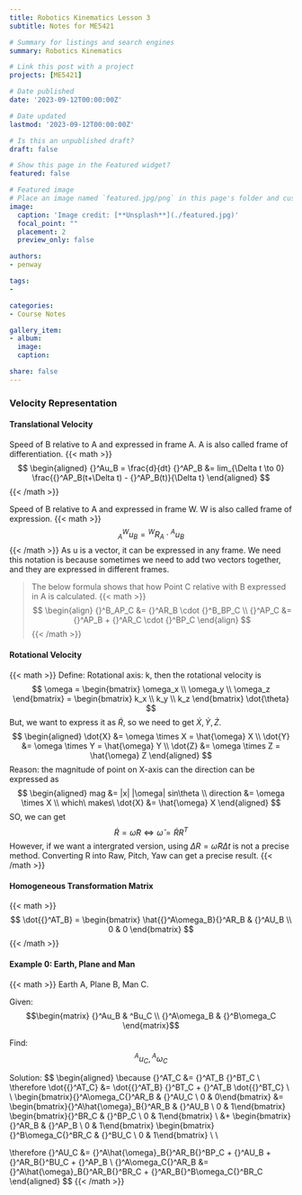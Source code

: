 ```yaml
---
title: Robotics Kinematics Lesson 3
subtitle: Notes for ME5421

# Summary for listings and search engines
summary: Robotics Kinematics

# Link this post with a project
projects: [ME5421]

# Date published
date: '2023-09-12T00:00:00Z'

# Date updated
lastmod: '2023-09-12T00:00:00Z'

# Is this an unpublished draft?
draft: false

# Show this page in the Featured widget?
featured: false

# Featured image
# Place an image named `featured.jpg/png` in this page's folder and customize its options here.
image:
  caption: 'Image credit: [**Unsplash**](./featured.jpg)'
  focal_point: ""
  placement: 2
  preview_only: false

authors:
- penway

tags:
- 

categories:
- Course Notes

gallery_item:
- album: 
  image:
  caption:

share: false
---
```


### Velocity Representation

#### Translational Velocity

Speed of B relative to A and expressed in frame A. A is also called frame of differentiation.
{{< math >}}
$$
\begin{aligned}
{}^Au_B = \frac{d}{dt} {}^AP_B &= lim_{\Delta t \to 0} \frac{{}^AP_B(t+\Delta t) - {}^AP_B(t)}{\Delta t}
\end{aligned}
$$
{{< /math >}}

Speed of B relative to A and expressed in frame W. W is also called frame of expression.
{{< math >}}
$$
{}^W_Au_B = {}^WR_A \cdot {}^Au_B
$$
{{< /math >}}
As u is a vector, it can be expressed in any frame. We need this notation is because sometimes we need to add two vectors together, and they are expressed in different frames.

> The below formula shows that how Point C relative with B expressed in A is calculated.
{{< math >}}
$$
\begin{align}
{}^B_AP_C &= {}^AR_B \cdot {}^B_BP_C \\
{}^AP_C &= {}^AP_B + {}^AR_C \cdot {}^BP_C
\end{align}
$$
{{< /math >}}

#### Rotational Velocity
{{< math >}}
Define: Rotational axis: k, then the rotational velocity is
$$
\omega = \begin{bmatrix} \omega_x \\ \omega_y \\ \omega_z \end{bmatrix}
= \begin{bmatrix} k_x \\ k_y \\ k_z \end{bmatrix} \dot{\theta}
$$
But, we want to express it as $\dot{R}$, so we need to get $\dot{X}, \dot{Y}, \dot{Z}$.
$$
\begin{aligned}
\dot{X} &= \omega \times X = \hat{\omega} X \\
\dot{Y} &= \omega \times Y = \hat{\omega} Y \\
\dot{Z} &= \omega \times Z = \hat{\omega} Z
\end{aligned}
$$
Reason: the magnitude of point on X-axis can the direction can be expressed as
$$
\begin{aligned}
mag &= |x| |\omega| sin\theta \\
direction &= \omega \times X \\
which\ makes\ \dot{X} &= \hat{\omega} X
\end{aligned}
$$
SO, we can get
$$
\dot{R} = \hat{\omega} R \Leftrightarrow \hat{\omega} = \dot{R} R^T
$$
However, if we want a intergrated version, using $\Delta R = \hat{\omega} R \Delta t$ is not a precise method. Converting R into Raw, Pitch, Yaw can get a precise result.
{{< /math >}}

#### Homogeneous Transformation Matrix
{{< math >}}
$$
\dot{{}^AT_B} = \begin{bmatrix} 
\hat{{}^A\omega_B}{}^AR_B & {}^AU_B \\ 
0 & 0 
\end{bmatrix}
$$
{{< /math >}}

#### Example 0: Earth, Plane and Man
{{< math >}}
Earth A, Plane B, Man C.

Given: $$\begin{matrix} {}^Au_B & ^Bu_C \\ {}^A\omega_B & {}^B\omega_C \end{matrix}$$

Find: $${}^Au_C, {}^A\omega_C$$

Solution:
$$
\begin{aligned}
\because {}^AT_C &= {}^AT_B {}^BT_C \\
\therefore \dot{{}^AT_C} &= \dot{{}^AT_B} {}^BT_C + {}^AT_B \dot{{}^BT_C} \\ \\
\begin{bmatrix}{}^A\omega_C{}^AR_B & {}^AU_C \\ 0 & 0\end{bmatrix}
&= \begin{bmatrix}{}^A\hat{\omega}_B{}^AR_B & {}^AU_B \\ 0 & 1\end{bmatrix}
\begin{bmatrix}{}^BR_C & {}^BP_C \\ 0 & 1\end{bmatrix} \\
&+ \begin{bmatrix}{}^AR_B & {}^AP_B \\ 0 & 1\end{bmatrix}
\begin{bmatrix}{}^B\omega_C{}^BR_C & {}^BU_C \\ 0 & 1\end{bmatrix} \\ \\

\therefore 
{}^AU_C &= {}^A\hat{\omega}_B{}^AR_B{}^BP_C + {}^AU_B + {}^AR_B{}^BU_C + {}^AP_B \\
{}^A\omega_C{}^AR_B &= {}^A\hat{\omega}_B{}^AR_B{}^BR_C + {}^AR_B{}^B\omega_C{}^BR_C
\end{aligned}
$$
{{< /math >}}
